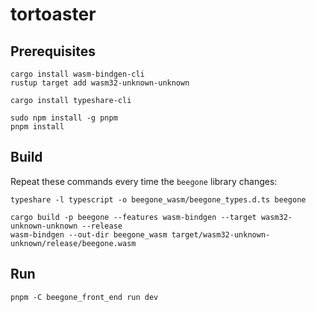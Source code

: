 # tortoaster

## Prerequisites

```shell
cargo install wasm-bindgen-cli
rustup target add wasm32-unknown-unknown

cargo install typeshare-cli

sudo npm install -g pnpm
pnpm install
```

## Build

Repeat these commands every time the `beegone` library changes:

```shell
typeshare -l typescript -o beegone_wasm/beegone_types.d.ts beegone

cargo build -p beegone --features wasm-bindgen --target wasm32-unknown-unknown --release
wasm-bindgen --out-dir beegone_wasm target/wasm32-unknown-unknown/release/beegone.wasm
```

## Run

```shell
pnpm -C beegone_front_end run dev
```
